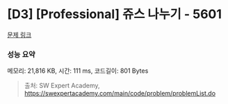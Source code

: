 # [D3] [Professional] 쥬스 나누기 - 5601 

[문제 링크](https://swexpertacademy.com/main/code/problem/problemDetail.do?contestProbId=AWXGAylqcdYDFAUo) 

### 성능 요약

메모리: 21,816 KB, 시간: 111 ms, 코드길이: 801 Bytes



> 출처: SW Expert Academy, https://swexpertacademy.com/main/code/problem/problemList.do
